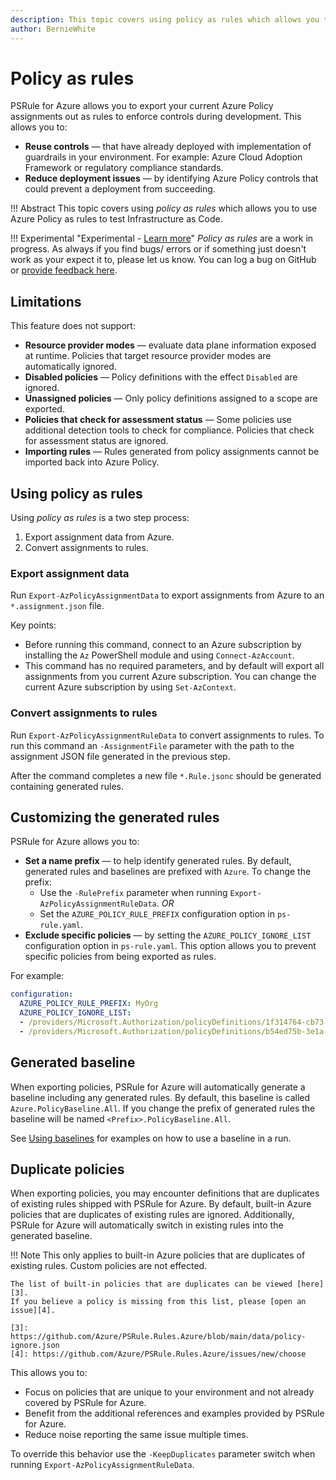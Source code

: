 ```yaml
---
description: This topic covers using policy as rules which allows you to use Azure Policy as rules to test Infrastructure as Code.
author: BernieWhite
---
```


# Policy as rules

PSRule for Azure allows you to export your current Azure Policy assignments out as rules to enforce controls during development.
This allows you to:

- **Reuse controls** &mdash; that have already deployed with implementation of guardrails in your environment.
  For example: Azure Cloud Adoption Framework or regulatory compliance standards.
- **Reduce deployment issues** &mdash; by identifying Azure Policy controls that could prevent a deployment from succeeding.

!!! Abstract
    This topic covers using _policy as rules_ which allows you to use Azure Policy as rules to test Infrastructure as Code.

!!! Experimental "Experimental - [Learn more][1]"
    _Policy as rules_ are a work in progress.
    As always if you find bugs/ errors or if something just doesn't work as your expect it to, please let us know.
    You can log a bug on GitHub or [provide feedback here][2].

  [1]: ../versioning.md#experimental-features
  [2]: https://github.com/Azure/PSRule.Rules.Azure/discussions/1345

## Limitations

This feature does not support:

- **Resource provider modes** &mdash; evaluate data plane information exposed at runtime.
  Policies that target resource provider modes are automatically ignored.
- **Disabled policies** &mdash; Policy definitions with the effect `Disabled` are ignored.
- **Unassigned policies** &mdash; Only policy definitions assigned to a scope are exported.
- **Policies that check for assessment status** &mdash; Some policies use additional detection tools to check for compliance.
  Policies that check for assessment status are ignored.
- **Importing rules** &mdash; Rules generated from policy assignments cannot be imported back into Azure Policy.

## Using policy as rules

Using _policy as rules_ is a two step process:

1. Export assignment data from Azure.
2. Convert assignments to rules.

### Export assignment data

Run `Export-AzPolicyAssignmentData` to export assignments from Azure to an `*.assignment.json` file.

Key points:

- Before running this command, connect to an Azure subscription by installing the `Az` PowerShell module and using `Connect-AzAccount`.
- This command has no required parameters, and by default will export all assignments from you current Azure subscription.
  You can change the current Azure subscription by using `Set-AzContext`.

### Convert assignments to rules

Run `Export-AzPolicyAssignmentRuleData` to convert assignments to rules.
To run this command an `-AssignmentFile` parameter with the path to the assignment JSON file generated in the previous step.

After the command completes a new file `*.Rule.jsonc` should be generated containing generated rules.

## Customizing the generated rules

PSRule for Azure allows you to:

- **Set a name prefix** &mdash; to help identify generated rules.
  By default, generated rules and baselines are prefixed with `Azure`.
  To change the prefix:
  - Use the `-RulePrefix` parameter when running `Export-AzPolicyAssignmentRuleData`. _OR_
  - Set the `AZURE_POLICY_RULE_PREFIX` configuration option in `ps-rule.yaml`.
- **Exclude specific policies** &mdash; by setting the `AZURE_POLICY_IGNORE_LIST` configuration option in `ps-rule.yaml`.
  This option allows you to prevent specific policies from being exported as rules.

For example:

```yaml title="ps-rule.yaml"
configuration:
  AZURE_POLICY_RULE_PREFIX: MyOrg
  AZURE_POLICY_IGNORE_LIST:
  - /providers/Microsoft.Authorization/policyDefinitions/1f314764-cb73-4fc9-b863-8eca98ac36e9
  - /providers/Microsoft.Authorization/policyDefinitions/b54ed75b-3e1a-44ac-a333-05ba39b99ff0
```

## Generated baseline

<!-- module:version v1.33.0 -->

When exporting policies, PSRule for Azure will automatically generate a baseline including any generated rules.
By default, this baseline is called `Azure.PolicyBaseline.All`.
If you change the prefix of generated rules the baseline will be named `<Prefix>.PolicyBaseline.All`.

See [Using baselines](../working-with-baselines.md#using-baselines) for examples on how to use a baseline in a run.

## Duplicate policies

<!-- module:version v1.33.0 -->

When exporting policies, you may encounter definitions that are duplicates of existing rules shipped with PSRule for Azure.
By default, built-in Azure policies that are duplicates of existing rules are ignored.
Additionally, PSRule for Azure will automatically switch in existing rules into the generated baseline.

!!! Note
    This only applies to built-in Azure policies that are duplicates of existing rules.
    Custom policies are not effected.

    The list of built-in policies that are duplicates can be viewed [here][3].
    If you believe a policy is missing from this list, please [open an issue][4].

    [3]: https://github.com/Azure/PSRule.Rules.Azure/blob/main/data/policy-ignore.json
    [4]: https://github.com/Azure/PSRule.Rules.Azure/issues/new/choose

This allows you to:

- Focus on policies that are unique to your environment and not already covered by PSRule for Azure.
- Benefit from the additional references and examples provided by PSRule for Azure.
- Reduce noise reporting the same issue multiple times.

To override this behavior use the `-KeepDuplicates` parameter switch when running `Export-AzPolicyAssignmentRuleData`.
